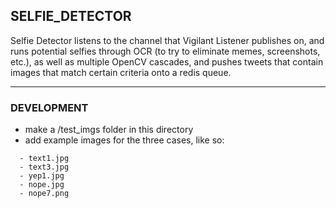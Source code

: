 SELFIE_DETECTOR
---------------------

Selfie Detector listens to the channel that Vigilant Listener publishes on, 
and runs potential selfies through OCR (to try to eliminate memes, screenshots, etc.),
as well as multiple OpenCV cascades,
and pushes tweets that contain images that match certain criteria onto a redis queue.

__________________________

### DEVELOPMENT

- make a /test_imgs folder in this directory
- add example images for the three cases, like so:

```
  - text1.jpg
  - text3.jpg
  - yep1.jpg
  - nope.jpg
  - nope7.png
```